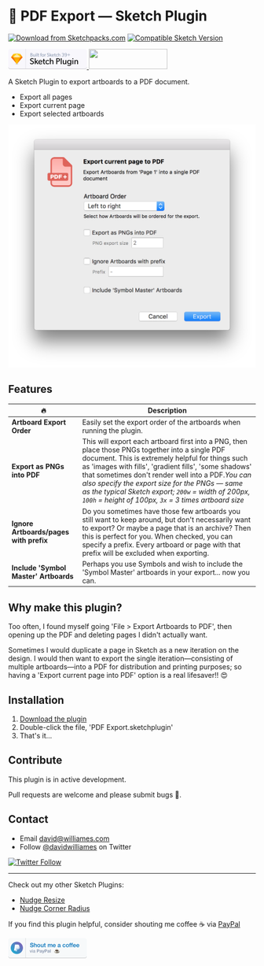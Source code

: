 # 📕 PDF Export — Sketch Plugin

[![Download from Sketchpacks.com](https://badges.sketchpacks.com/plugins/com.davidwilliames.sketch.pdf-export/version.svg)](https://api.sketchpacks.com/v1/plugins/com.davidwilliames.sketch.pdf-export/download) [![Compatible Sketch Version](https://badges.sketchpacks.com/plugins/com.davidwilliames.sketch.pdf-export/compatibility.svg)](https://sketchpacks.com/DWilliames/PDF-export-sketch-plugin)

<a href="https://www.sketchapp.com">
  <img width="160" height="41" src="images/sketch-badge.png" >
</a>
<a href="http://bit.ly/SketchRunnerWebsite">
  <img width="160" height="41" src="http://sketchrunner.com/img/badge_blue.png" >
</a>

A Sketch Plugin to export artboards to a PDF document.

* Export all pages
* Export current page
* Export selected artboards

![PDF Export Preferences](images/pdf-export2.png)


## Features

| 🔥 | Description |
| --- | --- |
| **Artboard Export Order** | Easily set the export order of the artboards when running the plugin. |
| **Export as PNGs into PDF** | This will export each artboard first into a PNG, then place those PNGs together into a single PDF document. This is extremely helpful for things such as 'images with fills', 'gradient fills', 'some shadows' that sometimes don't render well into a PDF.*You can also specify the export size for the PNGs — same as the typical Sketch export; `200w` = width of 200px, `100h` = height of 100px, `3x` = 3 times artboard size* |
| **Ignore Artboards/pages with prefix** | Do you sometimes have those few artboards you still want to keep around, but don't necessarily want to export? Or maybe a page that is an archive? Then this is perfect for you. When checked, you can specify a prefix. Every artboard or page with that prefix will be excluded when exporting. |
| **Include 'Symbol Master' Artboards** | Perhaps you use Symbols and wish to include the 'Symbol Master' artboards in your export... now you can. |


## Why make this plugin?

Too often, I found myself going 'File > Export Artboards to PDF', then opening up the PDF and deleting pages I didn't actually want.

Sometimes I would duplicate a page in Sketch as a new iteration on the design. I would then want to export the single iteration—consisting of multiple artboards—into a PDF for distribution and printing purposes; so having a 'Export current page into PDF' option is a real lifesaver!! 😍


## Installation

1. [Download the plugin](https://api.sketchpacks.com/v1/plugins/com.davidwilliames.sketch.pdf-export/download)
2. Double-click the file, 'PDF Export.sketchplugin'
3. That's it...


## Contribute

This plugin is in active development.

Pull requests are welcome and please submit bugs 🐛.


## Contact

* Email <david@williames.com>
* Follow [@davidwilliames](https://twitter.com/davidwilliames) on Twitter

[![Twitter Follow](https://img.shields.io/twitter/follow/davidwilliames.svg?style=social&label=Follow)]()

---

Check out my other Sketch Plugins:
* [Nudge Resize](https://github.com/DWilliames/nudge-resize-sketch-plugin)
* [Nudge Corner Radius](https://github.com/DWilliames/nudge-corner-radius-sketch-plugin)

If you find this plugin helpful, consider shouting me coffee ☕️ via [PayPal](https://www.paypal.me/dtw/5)

<a href="https://www.paypal.me/dtw/5">
  <img width="160" height="41" src="images/paypal-badge.png" >
</a>
